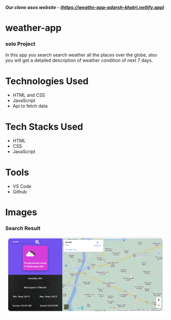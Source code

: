 ***Our clone asos website - (https://weathe-app-adarsh-khatri.netlify.app)***
# weather-app
### solo Project
In this app you search search weather all the places over the globe, also you will get a detailed description of weather condition of next 7 days.

# Technologies Used
* HTML and CSS
* JavaScript
* Api to fetch data

# Tech Stacks Used
* HTML
* CSS
* JavaScript

# Tools
* VS Code
* Github


# Images

### Search Result
![image](https://github.com/AdarshKhatri1/Weather-app/blob/master/Ss/Search%20Result.png)

